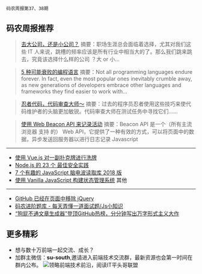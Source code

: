`码农周报第37、38期`

码农周报推荐
-------

> [去大公司，还是小公司？](https://mp.weixin.qq.com/s/uYZJzF7WKsFG5WHa2X91uw)
> 摘要：职场生涯总会面临着选择，尤其对我们这些 IT 人来说，跳槽的频率应该是所有行业中相当大的了。那么我们跳来跳去，究竟该选择什么样的公司 ？大 or 小…

> [5 种可能衰败的编程语言](https://mp.weixin.qq.com/s/_BZZynyXRfIhLurYjX_szA)
> 摘要：Not all programming languages endure forever. In fact, even the most popular ones inevitably crumble away, as new generations of developers embrace other languages and frameworks they find easier to work with…

> [忍者代码，代码审查大师～](https://mp.weixin.qq.com/s/J09PpF0cixjx4DBeC7EpGg)
> 摘要：过去的程序员忍者使用这些技巧来使代码维护者的头脑更加敏锐。代码审查大师在测试任务中寻找它们……

> [使用 Web Beacon API 来记录活动](https://javascriptweekly.com/link/50565/web)
> 摘要：Beacon API 是一个（所有主流浏览器 支持 的） Web API，它提供了一种有效的方式，可以将页面中的数据，异步发送回服务器以进行日志记录
Javascript
-------
+ [使用 Vue.js 对一副扑克牌进行洗牌](https://javascriptweekly.com/link/50913/web)
+ [Node.js 的 23 个 最佳安全实践](https://javascriptweekly.com/link/50916/web)
+ [7 个有趣的 JavaScript 脑电波读取库 2018 版](https://javascriptweekly.com/link/50925/web)
+ [使用 Vanilla JavaScript 构建状态管理系统](https://javascriptweekly.com/link/50571/web)
其他
-------
+ [GitHub 已经在页面中移除 jQuery](https://www.javascriptc.com/2986.html)
+ [码农进阶题库 - 每天弄懂一道面试题/Js小知识](https://www.javascriptc.com/interview-tips/zh_CN/javascript/)
+ [“狗屁不通文章生成器”登顶GitHub热榜，分分钟写出万字形式主义大作](https://www.javascriptc.com/2628.html)

更多精彩
-------
+ 想与数十万前端一起交流、成长？
+ 加群主微信：**su-south**,邀请进入前端技术交流群，最新资源也会第一时间在群内公布。
![领略前端技术前沿，阅读IT平头哥联盟](https://user-images.githubusercontent.com/18324563/70604044-d2df1800-1c32-11ea-9fcd-dd6cd1740cd8.png)





